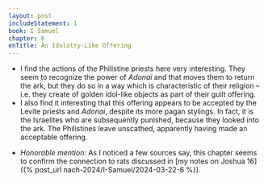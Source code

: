 ```yaml
---
layout: post
includeStatement: 1
book: I Samuel
chapter: 6
enTitle: An Idolatry-Like Offering
---
```


- I find the actions of the Philistine priests here very interesting. They seem to recognize the power of *Adonai* and that moves them to return the ark, but they do so in a way which is characteristic of their religion – i.e. they create of golden idol-like objects as part of their guilt offering.
- I also find it interesting that this offering appears to be accepted by the Levite priests and *Adonai*, despite its more pagan stylings. In fact, it is the Israelites who are subsequently punished, because they looked into the ark. The Philistines leave unscathed, apparently having made an acceptable offering.

<!--more-->
- *Honorable mention:* As I noticed a few sources say, this chapter seems to confirm the connection to rats discussed in [my notes on Joshua 16]({% post_url nach-2024/I-Samuel/2024-03-22-6 %}).
